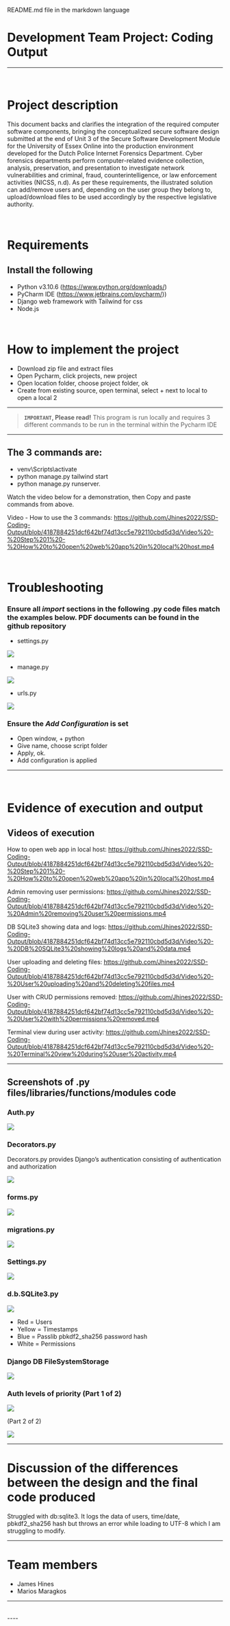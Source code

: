 README.md file in the markdown language 

# Development Team Project: Coding Output
----
<br/>

# Project description 
This document backs and clarifies the integration of the required computer software components, bringing the conceptualized secure software design submitted at the end of Unit 3 of the Secure Software Development Module for the University of Essex Online into the production environment developed for the Dutch Police Internet Forensics Department. Cyber forensics departments perform computer-related evidence collection, analysis, preservation, and presentation to investigate network vulnerabilities and criminal, fraud, counterintelligence, or law enforcement activities (NICSS, n.d). As per these requirements, the illustrated solution can add/remove users and, depending on the user group they belong to, upload/download files to be used accordingly by the respective legislative authority.

<br/>

# Requirements 

## Install the following
* Python v3.10.6 (https://www.python.org/downloads/)
* PyCharm IDE (https://www.jetbrains.com/pycharm/)) 
* Django web framework with Tailwind for css
* Node.js 
<br/>

# How to implement the project

* Download zip file and extract files
* Open Pycharm, click projects, new project
* Open location folder, choose project folder, ok
* Create from existing source, open terminal, select + next to local to open a local 2
----
> **`IMPORTANT`, Please read!** This program is run locally and requires 3 different commands to be run in the terminal within the Pycharm IDE 
----

## The 3 commands are:

* venv\Scripts\activate  
* python manage.py tailwind start 
* python manage.py runserver.

Watch the video below for a demonstration, then Copy and paste commands from above.

Video - How to use the 3 commands: https://github.com/Jhines2022/SSD-Coding-Output/blob/4187884251dcf642bf74d13cc5e792110cbd5d3d/Video%20-%20Step%201%20-%20How%20to%20open%20web%20app%20in%20local%20host.mp4 

<br/>

# Troubleshooting

### Ensure all *import* sections in the following .py code files match the examples below. PDF documents can be found in the github repository

* settings.py 

![](https://github.com/Jhines2022/SSD-Coding-Output/blob/3f8955dd6bbfc83614b560a0e9b442783e35ea6a/Troubleshooting%20-%20settings.py.PNG)

* manage.py 

![](https://github.com/Jhines2022/SSD-Coding-Output/blob/3f8955dd6bbfc83614b560a0e9b442783e35ea6a/Troubleshooting%20-%20manage.py.PNG)

* urls.py 

![](https://github.com/Jhines2022/SSD-Coding-Output/blob/3f8955dd6bbfc83614b560a0e9b442783e35ea6a/Troubleshooting%20-%20urls.py.PNG)

### Ensure the *Add Configuration* is set

* Open window, + python
* Give name, choose script folder
* Apply, ok.
* Add configuration is applied
----
<br/>

# Evidence of execution and output

## Videos of execution

How to open web app in local host: https://github.com/Jhines2022/SSD-Coding-Output/blob/4187884251dcf642bf74d13cc5e792110cbd5d3d/Video%20-%20Step%201%20-%20How%20to%20open%20web%20app%20in%20local%20host.mp4

Admin removing user permissions: https://github.com/Jhines2022/SSD-Coding-Output/blob/4187884251dcf642bf74d13cc5e792110cbd5d3d/Video%20-%20Admin%20removing%20user%20permissions.mp4

DB SQLite3 showing data and logs: https://github.com/Jhines2022/SSD-Coding-Output/blob/4187884251dcf642bf74d13cc5e792110cbd5d3d/Video%20-%20DB%20SQLite3%20showing%20logs%20and%20data.mp4 

User uploading and deleting files: https://github.com/Jhines2022/SSD-Coding-Output/blob/4187884251dcf642bf74d13cc5e792110cbd5d3d/Video%20-%20User%20uploading%20and%20deleting%20files.mp4 

User with CRUD permissions removed: https://github.com/Jhines2022/SSD-Coding-Output/blob/4187884251dcf642bf74d13cc5e792110cbd5d3d/Video%20-%20User%20with%20permissions%20removed.mp4 

Terminal view during user activity: https://github.com/Jhines2022/SSD-Coding-Output/blob/4187884251dcf642bf74d13cc5e792110cbd5d3d/Video%20-%20Terminal%20view%20during%20user%20activity.mp4

----
## Screenshots of .py files/libraries/functions/modules code

### Auth.py

![](https://github.com/Jhines2022/SSD-Coding-Output/blob/3f8955dd6bbfc83614b560a0e9b442783e35ea6a/Auth.py.PNG)

### Decorators.py
Decorators.py provides Django’s authentication consisting of authentication and authorization

![](https://github.com/Jhines2022/SSD-Coding-Output/blob/3f8955dd6bbfc83614b560a0e9b442783e35ea6a/Decorators.py.PNG)

### forms.py

![](https://github.com/Jhines2022/SSD-Coding-Output/blob/3f8955dd6bbfc83614b560a0e9b442783e35ea6a/forms.py.PNG)

### migrations.py

![](https://github.com/Jhines2022/SSD-Coding-Output/blob/3f8955dd6bbfc83614b560a0e9b442783e35ea6a/migrations.py.PNG)

### Settings.py

![](https://github.com/Jhines2022/SSD-Coding-Output/blob/3f8955dd6bbfc83614b560a0e9b442783e35ea6a/settings.py%20for%20auth_password_validation.PNG)


### d.b.SQLite3.py 

![](https://github.com/Jhines2022/SSD-Coding-Output/blob/3f8955dd6bbfc83614b560a0e9b442783e35ea6a/SQLite3%20database%20(couldn't%20encode).PNG)

* Red = Users
* Yellow = Timestamps
* Blue = Passlib pbkdf2_sha256 password hash
* White = Permissions


### Django DB FileSystemStorage

![](https://github.com/Jhines2022/SSD-Coding-Output/blob/3f8955dd6bbfc83614b560a0e9b442783e35ea6a/authenicated%20users%20to%20upload%20file.PNG)



### Auth levels of priority (Part 1 of 2)

![](https://github.com/Jhines2022/SSD-Coding-Output/blob/3f8955dd6bbfc83614b560a0e9b442783e35ea6a/auth%20levels%20of%20priority%20Part%201%20.PNG)

(Part 2 of 2)

![](https://github.com/Jhines2022/SSD-Coding-Output/blob/3f8955dd6bbfc83614b560a0e9b442783e35ea6a/auth%20levels%20of%20priority%20Part%202%20.PNG)

----
# Discussion of the differences between the design and the final code produced
Struggled with db:sqlite3. It logs the data of users, time/date, pbkdf2_sha256 hash but throws an error while loading to UTF-8 which I am struggling to modify. 

----

# Team members

* James Hines
* Marios Maragkos



----

<br/>
----





